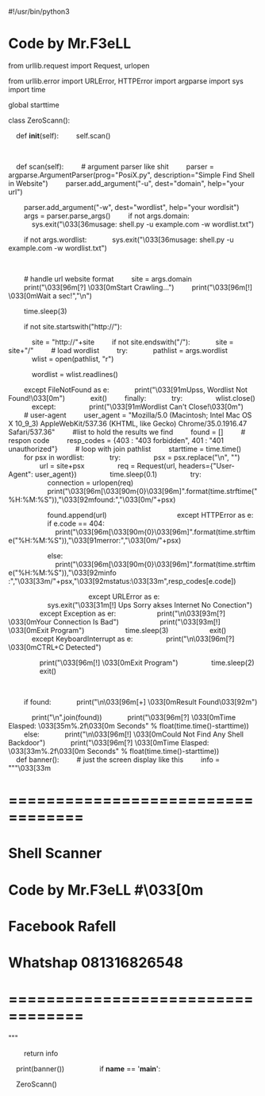 #!/usr/bin/python3
# Code by Mr.F3eLL


from urllib.request import Request, urlopen

from urllib.error import URLError, HTTPError
import argparse
import sys
import time


global starttime


class ZeroScann():


    def __init__(self):
        self.scan()

        

    def scan(self):
        # argument parser like shit
        parser = argparse.ArgumentParser(prog="PosiX.py", description="Simple Find Shell in Website")
        parser.add_argument("-u", dest="domain", help="your url")

        parser.add_argument("-w", dest="wordlist", help="your wordlsit")
        args = parser.parse_args()
        if not args.domain:
            sys.exit("\033[36musage: shell.py -u example.com -w wordlist.txt")

        if not args.wordlist:
            sys.exit("\033[36musage: shell.py -u example.com -w wordlist.txt")

            

        # handle url website format
        site = args.domain
        print("\033[96m[?] \033[0mStart Crawling...")
        print("\033[96m[!] \033[0mWait a sec!","\n")

        time.sleep(3)

        if not site.startswith("http://"):

            site = "http://"+site
        if not site.endswith("/"):
            site = site+"/"
        # load wordlist
        try:
            pathlist = args.wordlist
            wlist = open(pathlist, "r")

            wordlist = wlist.readlines()

        except FileNotFound as e:
            print("\033[91mUpss, Wordlist Not Found!\033[0m")
            exit()
        finally:
            try:
                wlist.close()
            except:
                print("\033[91mWordlist Can\'t Close!\033[0m")
        # user-agent
        user_agent = "Mozilla/5.0 (Macintosh; Intel Mac OS X 10_9_3) AppleWebKit/537.36 (KHTML, like Gecko) Chrome/35.0.1916.47 Safari/537.36"
        #list to hold the results we find
        found = []
        # respon code
        resp_codes = {403 : "403 forbidden", 401 : "401 unauthorized"}
        # loop with join pathlist
        starttime = time.time()
        for psx in wordlist:
            try:
                psx = psx.replace("\n", "")
                url = site+psx
                req = Request(url, headers={"User-Agent": user_agent})
                time.sleep(0.1)
                try:
                    connection = urlopen(req)
                    print("\033[96m[\033[90m{0}\033[96m]".format(time.strftime("%H:%M:%S")),"\033[92mfound:","\033[0m/"+psx)

                    found.append(url)
                  
                except HTTPError as e:
                    if e.code == 404:
                        print("\033[96m[\033[90m{0}\033[96m]".format(time.strftime("%H:%M:%S")),"\033[91merror:","\033[0m/"+psx)

                    else:
                        print("\033[96m[\033[90m{0}\033[96m]".format(time.strftime("%H:%M:%S")),"\033[92minfo :","\033[33m/"+psx,"\033[92mstatus:\033[33m",resp_codes[e.code])

                        
                except URLError as e:
                    sys.exit("\033[31m[!] Ups Sorry akses Internet No Conection")
                except Exception as er:
                    print("\n\033[93m[?] \033[0mYour Connection Is Bad")
                    print("\033[93m[!] \033[0mExit Program")
                    time.sleep(3)
                    exit()
            except KeyboardInterrupt as e:
                print("\n\033[96m[?] \033[0mCTRL+C Detected")

                print("\033[96m[!] \033[0mExit Program")
                time.sleep(2)
                exit()

        

        if found:
            print("\n\033[96m[+] \033[0mResult Found\033[92m")

            print("\n".join(found))
            print("\033[96m[?] \033[0mTime Elasped: \033[35m%.2f\033[0m Seconds" % float(time.time()-starttime))
        else:
            print("\n\033[96m[!] \033[0mCould Not Find Any Shell Backdoor")
            print("\033[96m[?] \033[0mTime Elasped: \033[33m%.2f\033[0m Seconds" % float(time.time()-starttime))
               
    def banner():
        # just the screen display like this
        info = """\033[33m
# ================================== #

# Shell Scanner #

# Code by Mr.F3eLL #\033[0m

# Facebook Rafell #

# Whatshap 081316826548 #

# ================================== #

"""

        return info

    print(banner())
                
if __name__ == '__main__':

    ZeroScann()

